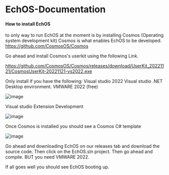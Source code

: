 # EchOS-Documentation

#### How to install EchOS

to only way to run EchOS at the moment is by 
installing Cosmos (Operating system development kit)
Cosmos is what enables EchOS to be developed.
https://github.com/CosmosOS/Cosmos

Go ahead and install Cosmos's userkit using the following Link.

https://github.com/CosmosOS/Cosmos/releases/download/UserKit_20221121/CosmosUserKit-20221121-vs2022.exe

Only install if you have the following:
Visual studio 2022
Visual studio .NET Desktop environment.
VMWARE 2022 (free)

![image](https://user-images.githubusercontent.com/117720256/209566380-a4951d2d-cd3f-4887-afea-07f807475225.png)


Visual studio Extension Development

![image](https://user-images.githubusercontent.com/117720256/209566409-70ba7060-1455-4574-85a1-52e831cbfa16.png)

Once Cosmos is installed you should see a Cosmos C# template

![image](https://user-images.githubusercontent.com/117720256/209566536-202db99f-9fb5-492b-8db2-a3ce459c21ae.png)

Go ahead and downloading EchOS on our releases tab and download the source code.
Then click on the EchOS.sln project. Then go ahead and compile. BUT you need
VMWARE 2022.

If all goes well you should see EchOS booting up.



